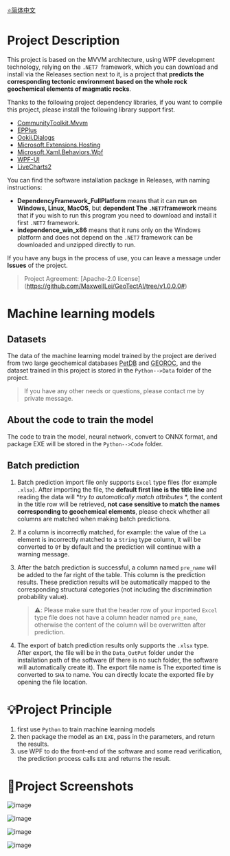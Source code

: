 [⭐简体中文](https://github.com/MaxwellLei/GeoTectAI/tree/main/ReadMe_ZH_CN)

# Project Description

This project is based on the MVVM architecture, using WPF development technology, relying on the `.NET7 `framework, which you can download and install via the Releases section next to it, is a project that **predicts the corresponding tectonic environment based on the whole rock geochemical elements of magmatic rocks**.

Thanks to the following project dependency libraries, if you want to compile this project, please install the following library support first.

* [CommunityToolkit.Mvvm](https://www.nuget.org/packages/CommunityToolkit.Mvvm)
* [EPPlus](https://www.epplussoftware.com/)
* [Ookii.Dialogs](https://www.ookii.org/software/dialogs/)
* [Microsoft.Extensions.Hosting](https://www.nuget.org/packages/Microsoft.Extensions.Hosting/)
* [Microsoft.Xaml.Behaviors.Wpf](https://www.nuget.org/packages/Microsoft.Xaml.Behaviors.Wpf)
* [WPF-UI](https://wpfui.lepo.co/index.html)
* [LiveCharts2](https://github.com/beto-rodriguez/LiveCharts2)

You can find the software installation package in Releases, with naming instructions:

* **DependencyFramework_FullPlatform** means that it can **run on Windows, Linux, MacOS**, but **dependent The `.NET7`framework** means that if you wish to run this program you need to download and install it first `.NET7` framework.
* **independence_win_x86** means that it runs only on the Windows platform and does not depend on the `.NET7` framework can be downloaded and unzipped directly to run.

If you have any bugs in the process of use, you can leave a message under **Issues** of the project.

> Project Agreement: [Apache-2.0 license] (https://github.com/MaxwellLei/GeoTectAI/tree/v1.0.0.0#)

# Machine learning models

## Datasets

The data of the machine learning model trained by the project are derived from two large geochemical databases [PetDB](http://www.earthchem.org/petdb) and [GEOROC](http://georoc.mpch-mainz.gwdg.de/georoc/), and the dataset trained in this project is stored in the `Python-->Data` folder of the project.

> If you have any other needs or questions, please contact me by private message.

## About the code to train the model

The code to train the model, neural network, convert to ONNX format, and package EXE will be stored in the `Python-->Code` folder.

## Batch prediction

1. Batch prediction import file only supports `Excel` type files (for example `.xlsx`). After importing the file, the **default first line is the title line** and reading the data will **try to automatically match attributes* *, the content in the title row will be retrieved, **not case sensitive to match the names corresponding to geochemical elements**, please check whether all columns are matched when making batch predictions.

2. If a column is incorrectly matched, for example: the value of the `La` element is incorrectly matched to a `String` type column, it will be converted to `0f` by default and the prediction will continue with a warning message.

3. After the batch prediction is successful, a column named `pre_name` will be added to the far right of the table. This column is the prediction results. These prediction results will be automatically mapped to the corresponding structural categories (not including the discrimination probability value).

    > ⚠️: Please make sure that the header row of your imported `Excel` type file does not have a column header named `pre_name`, otherwise the content of the column will be overwritten after prediction.

4. The export of batch prediction results only supports the `.xlsx` type. After export, the file will be in the `Data_OutPut` folder under the installation path of the software (if there is no such folder, the software will automatically create it). The export file name is The exported time is converted to `SHA` to name. You can directly locate the exported file by opening the file location.

# 💡Project Principle

1. first use `Python` to train machine learning models
2. then package the model as an `EXE`, pass in the parameters, and return the results.
3. use WPF to do the front-end of the software and some read verification, the prediction process calls `EXE` and returns the result.

# 🌹Project Screenshots

![image](https://github.com/MaxwellLei/GeoTectAI/assets/57181782/26ec2b65-765a-42c1-883a-d7cc79955460)

![image](https://github.com/MaxwellLei/GeoTectAI/assets/57181782/27b6a083-63a2-4f85-8534-3d17fc2c08f2)

![image](https://github.com/MaxwellLei/GeoTectAI/assets/57181782/68d9508f-c6a1-4047-89aa-7761a75c2908)

![image](https://github.com/MaxwellLei/GeoTectAI/assets/57181782/116d1065-a64c-448b-a495-5246da3ecea1)
